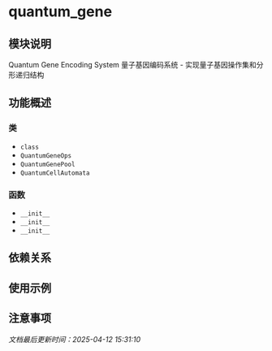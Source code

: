 # quantum_gene

## 模块说明
Quantum Gene Encoding System
量子基因编码系统 - 实现量子基因操作集和分形递归结构

## 功能概述

### 类

- `class`
- `QuantumGeneOps`
- `QuantumGenePool`
- `QuantumCellAutomata`

### 函数

- `__init__`
- `__init__`
- `__init__`

## 依赖关系

## 使用示例

## 注意事项

*文档最后更新时间：2025-04-12 15:31:10*